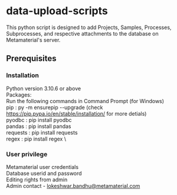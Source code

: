 # data-upload-scripts
This python script is designed to add Projects, Samples, Processes, Subprocesses, and respective attachments to the database on Metamaterial's server.

## Prerequisites
### Installation
Python version 3.10.6 or above \
Packages: \
Run the following commands in Command Prompt (for Windows) \
pip : py -m ensurepip --upgrade (check https://pip.pypa.io/en/stable/installation/ for more detials)\
pyodbc : pip install pyodbc \
pandas : pip install pandas \
requests :  pip install requests \
regex : pip install regex \

### User privilege
Metamaterial user credentials \
Database userid and password \
Editing rights from admin \
Admin contact - lokeshwar.bandhu@metamaterial.com 
